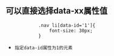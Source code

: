 ## 可以直接选择data-xx属性值
```
			.nav li[data-id='1']{
				font-size: 30px;
			}
```
* `指定data-id属性为1的元素`
